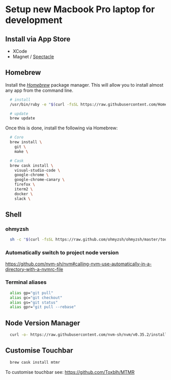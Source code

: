 # Setup new Macbook Pro laptop for development

## Install via App Store

- XCode
- Magnet / [Spectacle](https://www.spectacleapp.com/)

## Homebrew

Install the _[Homebrew](https://brew.sh/)_ package manager. This will allow you to install almost any app from the command line.

```bash
  # install
  /usr/bin/ruby -e "$(curl -fsSL https://raw.githubusercontent.com/Homebrew/install/master/install)"

  # update
  brew update
```

Once this is done, install the following via Homebrew:

```bash
  # Core
  brew install \
    git \
    make \

  # Cask
  brew cask install \
    visual-studio-code \
    google-chrome \
    google-chrome-canary \
    firefox \
    iterm2 \
    docker \
    slack \
```

## Shell

### ohmyzsh

```bash
  sh -c "$(curl -fsSL https://raw.github.com/ohmyzsh/ohmyzsh/master/tools/install.sh)"
```

### Automatically switch to project node version

https://github.com/nvm-sh/nvm#calling-nvm-use-automatically-in-a-directory-with-a-nvmrc-file

### Terminal aliases

```bash
  alias gp="git pull"
  alias gc="git checkout"
  alias gs="git status"
  alias gpr="git pull --rebase"
```

## Node Version Manager

```bash
  curl -o- https://raw.githubusercontent.com/nvm-sh/nvm/v0.35.2/install.sh | bash
```

## Customise Touchbar

```bash
  brew cask install mtmr
```

To customise touchbar see: https://github.com/Toxblh/MTMR
